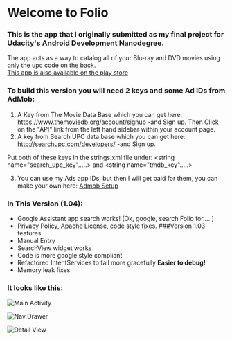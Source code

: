 # Welcome to Folio

### This is the app that I originally submitted as my final project for Udacity's Android Development Nanodegree.
The app acts as a way to catalog all of your Blu-ray and DVD movies using only the upc code on the back.  
[ This app is also available on the play store ](https://play.google.com/store/apps/details?id=com.enrandomlabs.jasensanders.v1.folio)

### To build this version you will need 2 keys and some Ad IDs from AdMob:

1. A Key from The Movie Data Base which you can get here:
	https://www.themoviedb.org/account/signup  -and Sign up.
	Then Click on the "API" link from the left hand sidebar within your account page.
2. A key from Search UPC data base which you can get here:
	http://searchupc.com/developers/ -and Sign up.

Put both of these keys in the strings.xml file under:
	<string name="search_upc_key".....>
	    and
	<string name="tmdb_key".....>

3. You can use my Ads app IDs, but then I will get paid for them, you can make your own here:
[Admob Setup](https://www.google.com/admob/)


### In This Version (1.04):
* Google Assistant app search works! (Ok, google, search Folio for.....)
* Privacy Policy, Apache License, code style fixes.
###Version 1.03 features
* Manual Entry
* SearchView widget works
* Code is more google style compliant
* Refactored IntentServices to fail more gracefully **Easier to debug!**
* Memory leak fixes

### It looks like this:

![Main Activity](https://lh3.googleusercontent.com/X2Uwc1FFSY27w1HgAt6KGkFgvPCuc7ucByYGay7fAEz73BTPBZZ641dWAi4ZDw02FA4=h900-rw "Main Activity")

![Nav Drawer](https://lh3.googleusercontent.com/Yfbv_hSf2NfWSE8WNZJVz7qyylIyVqboDnTE_35HX64QIpcf49sXvVGFYgIq9SbvkBQ=h900-rw "Nav Drawer")

![Detail View](https://lh3.googleusercontent.com/o7ZIcxXjgAnMnKZFZliKLeIq-Xi9YH1HFXg0tMzbSBEgWaKFKMTrx2nniMN5aQy0dB8=h900-rw "Detail View")
